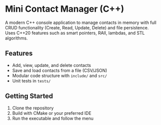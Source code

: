 # Mini Contact Manager (C++)

A modern C++ console application to manage contacts in memory with full CRUD functionality (Create, Read, Update, Delete) and file persistence.  
Uses C++20 features such as smart pointers, RAII, lambdas, and STL algorithms.

## Features
- Add, view, update, and delete contacts
- Save and load contacts from a file (CSV/JSON)
- Modular code structure with `include/` and `src/`
- Unit tests in `tests/`

## Getting Started
1. Clone the repository
2. Build with CMake or your preferred IDE
3. Run the executable and follow the menu
